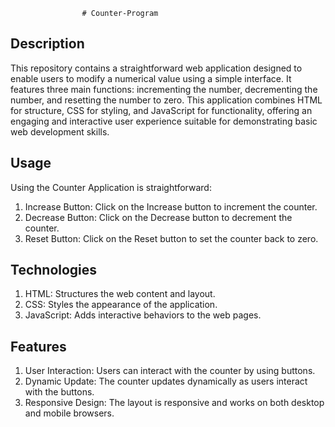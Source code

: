                     # Counter-Program

## Description
This repository contains a straightforward web application designed to enable users to modify a numerical value using a simple interface. It features three main functions: incrementing the number, decrementing the number, and resetting the number to zero. This application combines HTML for structure, CSS for styling, and JavaScript for functionality, offering an engaging and interactive user experience suitable for demonstrating basic web development skills.

## Usage
Using the Counter Application is straightforward:

1. Increase Button: Click on the Increase button to increment the counter.
2. Decrease Button: Click on the Decrease button to decrement the counter.
3. Reset Button: Click on the Reset button to set the counter back to zero.

## Technologies
1. HTML: Structures the web content and layout.
2. CSS: Styles the appearance of the application.
3. JavaScript: Adds interactive behaviors to the web pages.

## Features
1. User Interaction: Users can interact with the counter by using buttons.
2. Dynamic Update: The counter updates dynamically as users interact with the buttons.
3. Responsive Design: The layout is responsive and works on both desktop and mobile browsers.



